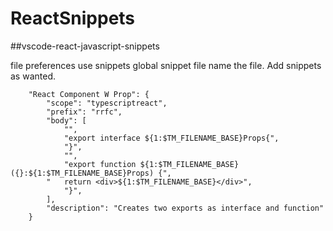 # ReactSnippets

##vscode-react-javascript-snippets

file
preferences
use snippets
global snippet file
name the file.
Add snippets as wanted.

```
	"React Component W Prop": {
		"scope": "typescriptreact",
		"prefix": "rrfc",
		"body": [
			"",
			"export interface ${1:$TM_FILENAME_BASE}Props{",
			"}",
			"",
			"export function ${1:$TM_FILENAME_BASE}({}:${1:$TM_FILENAME_BASE}Props) {",
  		"	return <div>${1:$TM_FILENAME_BASE}</div>",
			"}",
		],
		"description": "Creates two exports as interface and function"
	}
```
